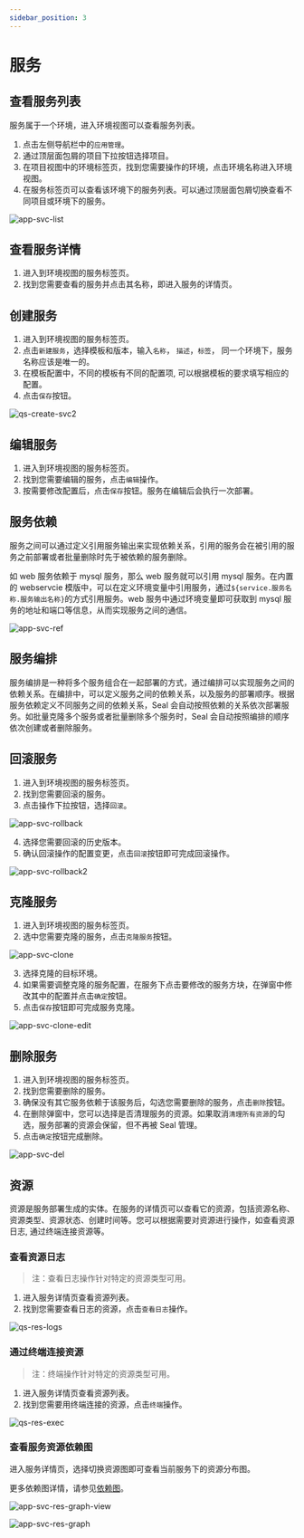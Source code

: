 ```yaml
---
sidebar_position: 3
---
```



# 服务

## 查看服务列表

服务属于一个环境，进入环境视图可以查看服务列表。

1. 点击左侧导航栏中的`应用管理`。
2. 通过顶层面包屑的项目下拉按钮选择项目。
3. 在项目视图中的环境标签页，找到您需要操作的环境，点击环境名称进入环境视图。
4. 在服务标签页可以查看该环境下的服务列表。可以通过顶层面包屑切换查看不同项目或环境下的服务。

![app-svc-list](/img/v0.3.0/application/service/app-svc-list.png)

## 查看服务详情

1. 进入到环境视图的服务标签页。
2. 找到您需要查看的服务并点击其名称，即进入服务的详情页。

## 创建服务

1. 进入到环境视图的服务标签页。
2. 点击`新建服务`，选择模板和版本，输入`名称`， `描述`，`标签`， 同一个环境下，服务名称应该是唯一的。
3. 在模板配置中，不同的模板有不同的配置项, 可以根据模板的要求填写相应的配置。
4. 点击`保存`按钮。

![qs-create-svc2](/img/v0.3.0/quickstart/qs-create-svc2.png)

## 编辑服务

1. 进入到环境视图的服务标签页。
2. 找到您需要编辑的服务，点击`编辑`操作。
3. 按需要修改配置后，点击`保存`按钮。服务在编辑后会执行一次部署。

## 服务依赖

服务之间可以通过定义引用服务输出来实现依赖关系，引用的服务会在被引用的服务之前部署或者批量删除时先于被依赖的服务删除。

如 web 服务依赖于 mysql 服务，那么 web 服务就可以引用 mysql 服务。在内置的 webservcie 模版中，可以在定义环境变量中引用服务，通过`${service.服务名称.服务输出名称}`的方式引用服务。web 服务中通过环境变量即可获取到 mysql 服务的地址和端口等信息，从而实现服务之间的通信。

![app-svc-ref](/img/v0.3.0/application/service/app-svc-ref.png)

## 服务编排

服务编排是一种将多个服务组合在一起部署的方式，通过编排可以实现服务之间的依赖关系。在编排中，可以定义服务之间的依赖关系，以及服务的部署顺序。根据服务依赖定义不同服务之间的依赖关系，Seal 会自动按照依赖的关系依次部署服务。如批量克隆多个服务或者批量删除多个服务时，Seal 会自动按照编排的顺序依次创建或者删除服务。

## 回滚服务

1. 进入到环境视图的服务标签页。
2. 找到您需要回滚的服务。
3. 点击操作下拉按钮，选择`回滚`。

![app-svc-rollback](/img/v0.3.0/application/service/app-svc-rollback.png)

4. 选择您需要回滚的历史版本。
5. 确认回滚操作的配置变更，点击`回滚`按钮即可完成回滚操作。

![app-svc-rollback2](/img/v0.3.0/application/service/app-svc-rollback2.png)

## 克隆服务

1. 进入到环境视图的服务标签页。
2. 选中您需要克隆的服务，点击`克隆服务`按钮。

![app-svc-clone](/img/v0.3.0/application/service/app-svc-clone.png)

3. 选择克隆的目标环境。
4. 如果需要调整克隆的服务配置，在服务下点击要修改的服务方块，在弹窗中修改其中的配置并点击`确定`按钮。
5. 点击`保存`按钮即可完成服务克隆。

![app-svc-clone-edit](/img/v0.3.0/application/service/app-svc-clone-edit.png)

## 删除服务

1. 进入到环境视图的服务标签页。
2. 找到您需要删除的服务。
3. 确保没有其它服务依赖于该服务后，勾选您需要删除的服务，点击`删除`按钮。
4. 在删除弹窗中，您可以选择是否清理服务的资源。如果取消`清理所有资源`的勾选，服务部署的资源会保留，但不再被 Seal 管理。
5. 点击`确定`按钮完成删除。

![app-svc-del](/img/v0.3.0/application/service/app-svc-del.png)

## 资源

资源是服务部署生成的实体。在服务的详情页可以查看它的资源，包括资源名称、资源类型、资源状态、创建时间等。您可以根据需要对资源进行操作，如查看资源日志, 通过终端连接资源等。

### 查看资源日志

> 注：查看日志操作针对特定的资源类型可用。

1. 进入服务详情页查看资源列表。
2. 找到您需要查看日志的资源，点击`查看日志`操作。

![qs-res-logs](/img/v0.3.0/quickstart/qs-res-logs.png)

### 通过终端连接资源

> 注：终端操作针对特定的资源类型可用。

1. 进入服务详情页查看资源列表。
2. 找到您需要用终端连接的资源，点击`终端`操作。 

![qs-res-exec](/img/v0.3.0/quickstart/qs-res-exec.png)

### 查看服务资源依赖图

进入服务详情页，选择切换资源图即可查看当前服务下的资源分布图。

更多依赖图详情，请参见[依赖图](/application/graph)。

![app-svc-res-graph-view](/img/v0.3.0/application/service/app-svc-res-graph-view.png)

![app-svc-res-graph](/img/v0.3.0/application/service/app-svc-res-graph.png)